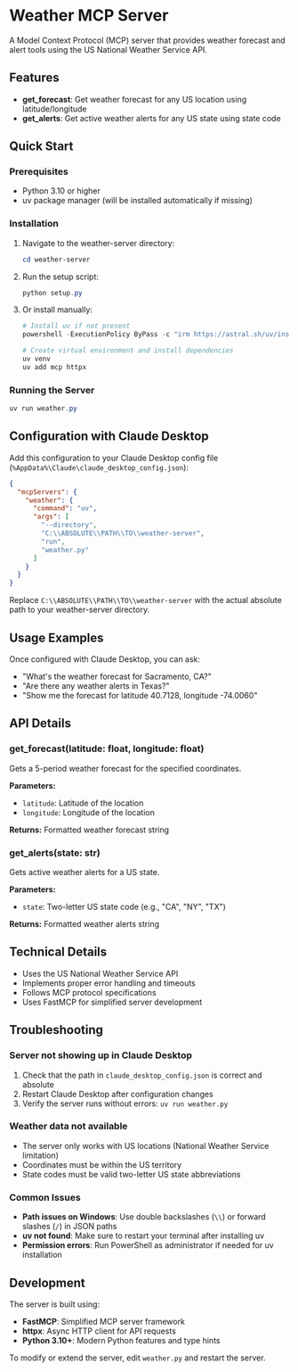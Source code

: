 # Weather MCP Server

A Model Context Protocol (MCP) server that provides weather forecast and alert tools using the US National Weather Service API.

## Features

- **get_forecast**: Get weather forecast for any US location using latitude/longitude
- **get_alerts**: Get active weather alerts for any US state using state code

## Quick Start

### Prerequisites

- Python 3.10 or higher
- uv package manager (will be installed automatically if missing)

### Installation

1. Navigate to the weather-server directory:
   ```powershell
   cd weather-server
   ```

2. Run the setup script:
   ```powershell
   python setup.py
   ```

3. Or install manually:
   ```powershell
   # Install uv if not present
   powershell -ExecutionPolicy ByPass -c "irm https://astral.sh/uv/install.ps1 | iex"
   
   # Create virtual environment and install dependencies
   uv venv
   uv add mcp httpx
   ```

### Running the Server

```powershell
uv run weather.py
```

## Configuration with Claude Desktop

Add this configuration to your Claude Desktop config file (`%AppData%\Claude\claude_desktop_config.json`):

```json
{
  "mcpServers": {
    "weather": {
      "command": "uv",
      "args": [
        "--directory",
        "C:\\ABSOLUTE\\PATH\\TO\\weather-server",
        "run",
        "weather.py"
      ]
    }
  }
}
```

Replace `C:\\ABSOLUTE\\PATH\\TO\\weather-server` with the actual absolute path to your weather-server directory.

## Usage Examples

Once configured with Claude Desktop, you can ask:

- "What's the weather forecast for Sacramento, CA?"
- "Are there any weather alerts in Texas?"
- "Show me the forecast for latitude 40.7128, longitude -74.0060"

## API Details

### get_forecast(latitude: float, longitude: float)

Gets a 5-period weather forecast for the specified coordinates.

**Parameters:**
- `latitude`: Latitude of the location
- `longitude`: Longitude of the location

**Returns:** Formatted weather forecast string

### get_alerts(state: str)

Gets active weather alerts for a US state.

**Parameters:**
- `state`: Two-letter US state code (e.g., "CA", "NY", "TX")

**Returns:** Formatted weather alerts string

## Technical Details

- Uses the US National Weather Service API
- Implements proper error handling and timeouts
- Follows MCP protocol specifications
- Uses FastMCP for simplified server development

## Troubleshooting

### Server not showing up in Claude Desktop

1. Check that the path in `claude_desktop_config.json` is correct and absolute
2. Restart Claude Desktop after configuration changes
3. Verify the server runs without errors: `uv run weather.py`

### Weather data not available

- The server only works with US locations (National Weather Service limitation)
- Coordinates must be within the US territory
- State codes must be valid two-letter US state abbreviations

### Common Issues

- **Path issues on Windows**: Use double backslashes (`\\`) or forward slashes (`/`) in JSON paths
- **uv not found**: Make sure to restart your terminal after installing uv
- **Permission errors**: Run PowerShell as administrator if needed for uv installation

## Development

The server is built using:
- **FastMCP**: Simplified MCP server framework
- **httpx**: Async HTTP client for API requests
- **Python 3.10+**: Modern Python features and type hints

To modify or extend the server, edit `weather.py` and restart the server.
